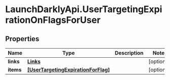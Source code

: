 # LaunchDarklyApi.UserTargetingExpirationOnFlagsForUser

## Properties
Name | Type | Description | Notes
------------ | ------------- | ------------- | -------------
**links** | [**Links**](Links.md) |  | [optional] 
**items** | [**[UserTargetingExpirationForFlag]**](UserTargetingExpirationForFlag.md) |  | [optional] 


